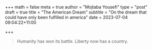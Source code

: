 +++
math = false 
meta = true
author = "Mojtaba Yousefi"
type = "post"
draft = true
title = "The American Dream"
subtitle = "On the dream that could have only been fulfilled in america"
date = 2023-07-04 09:04:22+11:00

+++

>  Humanity has won its battle. Liberty now has a country.

